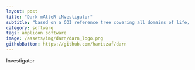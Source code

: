 ```yaml
---
layout: post
title: "Dark mAtteR iNvestigator"
subtitle: "based on a COI reference tree covering all domains of life, DARN assigns amplicon sequences to the three domains"
category: software
tags: amplicon software
image: /assets/img/darn/darn_logo.png
githubButton: https://github.com/hariszaf/darn
---
```



Investigator


